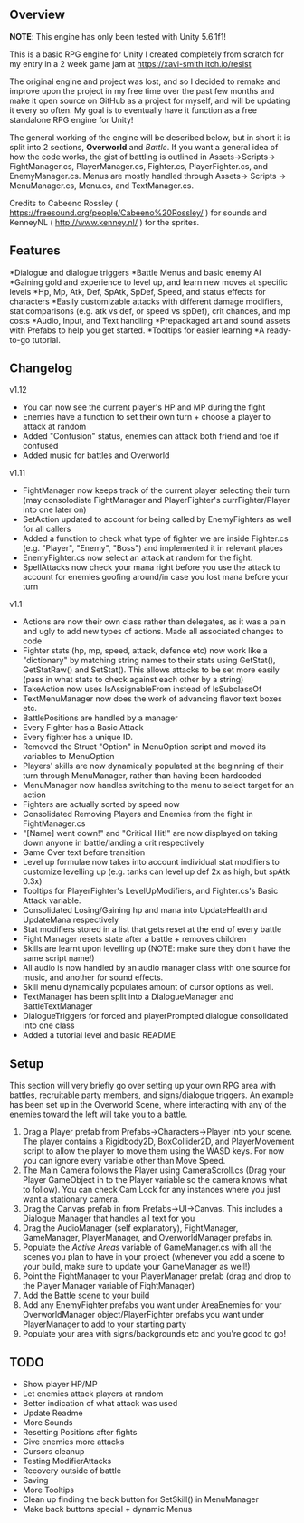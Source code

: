 ## Overview

**NOTE**: This engine has only been tested with Unity 5.6.1f1!

This is a basic RPG engine for Unity I created completely from scratch for my entry in a 2 week game jam at https://xavi-smith.itch.io/resist 

The original engine and project was lost, and so I decided to remake and improve upon the project in my free time over the past few months and make it open source on GitHub as a project for myself, and will be updating it every so often. My goal is to eventually have it function as a free standalone RPG engine for Unity!

The general working of the engine will be described below, but in short it is split into 2 sections, **Overworld** and *Battle*. If you want a general idea of how the code works, the gist of battling is outlined in Assets->Scripts-> FightManager.cs, PlayerManager.cs, Fighter.cs, PlayerFighter.cs, and EnemyManager.cs. Menus are mostly handled through Assets-> Scripts -> MenuManager.cs, Menu.cs, and TextManager.cs. 

Credits to Cabeeno Rossley ( https://freesound.org/people/Cabeeno%20Rossley/ ) for sounds and KenneyNL ( http://www.kenney.nl/ ) for the sprites.


## Features
*Dialogue and dialogue triggers
*Battle Menus and basic enemy AI
*Gaining gold and experience to level up, and learn new moves at specific levels
*Hp, Mp, Atk, Def, SpAtk, SpDef, Speed, and status effects for characters
*Easily customizable attacks with different damage modifiers, stat comparisons (e.g. atk vs def, or speed vs spDef), crit chances, and mp costs
*Audio, Input, and Text handling
*Prepackaged art and sound assets with Prefabs to help you get started. 
*Tooltips for easier learning
*A ready-to-go tutorial.

## Changelog 
v1.12

* You can now see the current player's HP and MP during the fight
* Enemies have a function to set their own turn + choose a player to attack at random
* Added "Confusion" status, enemies can attack both friend and foe if confused
* Added music for battles and Overworld

v1.11

* FightManager now keeps track of the current player selecting their turn (may consolodiate FightManager and PlayerFighter's currFighter/Player into one later on)
* SetAction updated to account for being called by EnemyFighters as well for all callers
* Added a function to check what type of fighter we are inside Fighter.cs (e.g. "Player", "Enemy", "Boss") and implemented it in relevant places
* EnemyFighter.cs now select an attack at random for the fight.
* SpellAttacks now check your mana right before you use the attack to account for enemies goofing around/in case you lost mana before your turn

v1.1  
  
* Actions are now their own class rather than delegates, as it was a pain and ugly to add new types of actions. Made all associated changes to code  
* Fighter stats (hp, mp, speed, attack, defence etc) now work like a "dictionary" by matching string names to their stats using GetStat(), GetStatRaw() and SetStat(). This allows attacks to be set more easily (pass in what stats to check against each other by a string)  
* TakeAction now uses IsAssignableFrom instead of IsSubclassOf  
* TextMenuManager now does the work of advancing flavor text boxes etc.   
* BattlePositions are handled by a manager  
* Every Fighter has a Basic Attack  
* Every fighter has a unique ID.  
* Removed the Struct "Option" in MenuOption script and moved its variables to MenuOption  
* Players' skills are now dynamically populated at the beginning of their turn through MenuManager, rather than having been hardcoded  
* MenuManager now handles switching to the menu to select target for an action  
* Fighters are actually sorted by speed now  
* Consolidated Removing Players and Enemies from the fight in FightManager.cs  
* "[Name] went down!" and "Critical Hit!" are now displayed on taking down anyone in battle/landing a crit respectively  
* Game Over text before transition  
* Level up formulae now takes into account individual stat modifiers to customize levelling up (e.g. tanks can level up def 2x as high, but spAtk 0.3x)  
* Tooltips for PlayerFighter's LevelUpModifiers, and Fighter.cs's Basic Attack variable.  
* Consolidated Losing/Gaining hp and mana into UpdateHealth and UpdateMana respectively  
* Stat modifiers stored in a list that gets reset at the end of every battle  
* Fight Manager resets state after a battle + removes children  
* Skills are learnt upon levelling up (NOTE: make sure they don't have the same script name!)  
* All audio is now handled by an audio manager class with one source for music, and another for sound effects.  
* Skill menu dynamically populates amount of cursor options as well.  
* TextManager has been split into a DialogueManager and BattleTextManager  
* DialogueTriggers for forced and playerPrompted dialogue consolidated into one class  
* Added a tutorial level and basic README  

## Setup

This section will very briefly go over setting up your own RPG area with battles, recruitable party members, and signs/dialogue triggers. An example has been set up in the Overworld Scene, where interacting with any of the enemies toward the left will take you to a battle.

1. Drag a Player prefab from Prefabs->Characters->Player into your scene. The player contains a Rigidbody2D, BoxCollider2D, and PlayerMovement script to allow the player to move them using the WASD keys. For now you can ignore every variable other than Move Speed.
2. The Main Camera follows the Player using CameraScroll.cs (Drag your Player GameObject in to the Player variable so the camera knows what to follow). You can check Cam Lock for any instances where you just want a stationary camera.
3. Drag the Canvas prefab in from Prefabs->UI->Canvas. This includes a Dialogue Manager that handles all text for you
4. Drag the AudioManager (self explanatory), FightManager, GameManager, PlayerManager, and OverworldManager prefabs in.
5. Populate the _Active Areas_ variable of GameManager.cs with all the scenes you plan to have in your project (whenever you add a scene to your build, make sure to update your GameManager as well!)
6. Point the FightManager to your PlayerManager prefab (drag and drop to the Player Manager variable of FightManager)
7. Add the Battle scene to your build
8. Add any EnemyFighter prefabs you want under AreaEnemies for your OverworldManager object/PlayerFighter prefabs you want under PlayerManager to add to your starting party
9. Populate your area with signs/backgrounds etc and you're good to go!


## TODO

* Show player HP/MP
* Let enemies attack players at random
* Better indication of what attack was used
* Update Readme  
* More Sounds  
* Resetting Positions after fights  
* Give enemies more attacks  
* Cursors cleanup  
* Testing ModifierAttacks  
* Recovery outside of battle  
* Saving  
* More Tooltips  
* Clean up finding the back button for SetSkill() in MenuManager  
* Make back buttons special + dynamic Menus  

